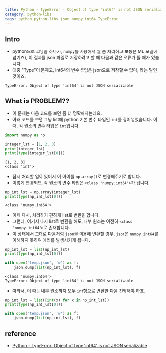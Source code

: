 ```yaml
---
title: Python - TypeError - Object of type 'int64' is not JSON serializable
category: python-libs
tags: python python-libs json numpy int64 TypeError
---
```


## Intro

- python으로 코딩을 하다가, `numpy`를 사용해서 뭘 좀 처리하고(보통은 ML 모델에 넘기죠), 이 결과를 json 파일로 저장하려고 할 때 다음과 같은 오류가 뜰 때가 있습니다. 
- 대충 "Type"이 문제고, int64의 변수 타입은 json으로 저장할 수 없다, 라는 말인 것이죠. 

```plaintext
TypeError: Object of type 'int64' is not JSON serializable
```

## What is PROBLEM?? 

- 이 문제는 다음 코드를 보면 좀 더 명확해지는데요.
- 아래 코드를 보면 그냥 list에 python 기본 변수 타입인 `int`를 집어넣었습니다. 이때, 각 원소의 변수 타입은 `int`입니다.

```python
import numpy as np 

integer_lst = [1, 2, 3]
print(integer_lst)
print(type(integer_lst[0]))
```

```plaintext
[1, 2, 3]
<class 'int'>
```

- 잠시 처리할 일이 있어서 이 아이를 `np.array()`로 변경해주기로 합니다. 
- 이렇게 변경되면, 각 원소의 변수 타입은 `<class 'numpy.int64'>`가 됩니다. 

```python
np_int_lst = np.array(integer_lst)
print(type(np_int_lst[0]))
```

```plaintext
<class 'numpy.int64'>
```

- 이제 다시, 처리하기 편하게 list로 변환을 합니다. 
- 그런데, 여기서 다시 list로 변환을 해도, 내부 원소는 여전히 `<class 'numpy.int64'>`로 존재합니다. 
- 이 상태에서 그대로 다음처럼 `json`을 이용해 변환할 경우, `json`은 `numpy.int64`를 이해하지 못하여 에러를 발생시키게 됩니다. 

```python
np_int_lst = list(np_int_lst)
print(type(np_int_lst[0]))

with open("temp.json", 'w') as f: 
    json.dump(list(np_int_lst), f)
```

```plaintext
<class 'numpy.int64'>
TypeError: Object of type 'int64' is not JSON serializable
```

- 따라서, 이 때는 내부 원소까지 모두 `int`형으로 변환한 다음 진행해야 하죠. 

```python
np_int_lst = list([int(x) for x in np_int_lst])
print(type(np_int_lst[0]))

with open("temp.json", 'w') as f: 
    json.dump(list(np_int_lst), f)
```

## reference

- [Python - TypeError: Object of type 'int64' is not JSON serializable](https://stackoverflow.com/questions/50916422/python-typeerror-object-of-type-int64-is-not-json-serializable/50916741)
